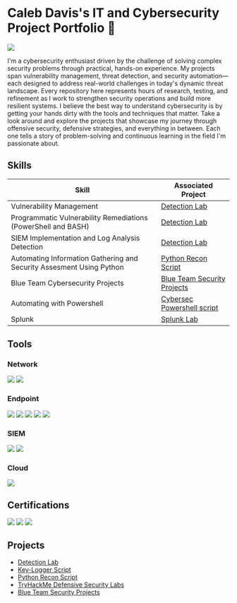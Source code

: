 # Caleb Davis's IT and Cybersecurity Project Portfolio 🔐
<a href="https://www.linkedin.com/in/calebmdavis"><img src="https://img.shields.io/badge/-LinkedIn-0072b1?&style=for-the-badge&logo=linkedin&logoColor=white" /></a>

I'm a cybersecurity enthusiast driven by the challenge of solving complex security problems through practical, hands-on experience. My projects span vulnerability management, threat detection, and security automation—each designed to address real-world challenges in today's dynamic threat landscape.
Every repository here represents hours of research, testing, and refinement as I work to strengthen security operations and build more resilient systems. I believe the best way to understand cybersecurity is by getting your hands dirty with the tools and techniques that matter.
Take a look around and explore the projects that showcase my journey through offensive security, defensive strategies, and everything in between. Each one tells a story of problem-solving and continuous learning in the field I'm passionate about.

## Skills

| Skill                                           | Associated Project           |
|-------------------------------------------------|------------------------------|
| Vulnerability Management                        | <a href="https://github.com/Cmdavis14/Detection-Lab/tree/main">Detection Lab</a>
| Programmatic Vulnerability Remediations (PowerShell and BASH) | <a href="https://github.com/Cmdavis14/Detection-Lab/tree/main">Detection Lab</a>
| SIEM Implementation and Log Analysis	Detection | <a href="https://github.com/Cmdavis14/Detection-Lab/tree/main">Detection Lab</a>
| Automating Information Gathering and Security Assesment Using Python            |  <a href="https://github.com/Cmdavis14/Python-Recon-Script/tree/main">Python Recon Script</a>
| Blue Team Cybersecurity Projects                | <a href="https://github.com/Cmdavis14/BLUETEAM_PROJECTS/blob/main/README.md">Blue Team Security Projects</a>
| Automating with Powershell                      | <a href="https://github.com/Cmdavis14/InfoSec_PowerShell_Scripts/blob/main/README.md">Cybersec Powershell script</a>
| Splunk                                          | <a href="https://github.com/Cmdavis14/BLUETEAM_PROJECTS/tree/main/Splunk_Labs">Splunk Lab</a> 
## Tools

### Network
<div>
    <img src="https://img.shields.io/badge/-Packet%20Tracer-007ACC?&style=for-the-badge&logo=Cisco&logoColor=white" />
    <img src="https://img.shields.io/badge/-Wireshark-1679A7?&style=for-the-badge&logo=Wireshark&logoColor=white" />
</div>

### Endpoint
<div>
    <img src="https://img.shields.io/badge/-CrowdStrike-00A3E0?&style=for-the-badge&logo=CrowdStrike&logoColor=white" />
    <img src="https://img.shields.io/badge/-Tenable-00C176?&style=for-the-badge&logo=tenable&logoColor=white" />
    <img src="https://img.shields.io/badge/-Cortex-FF5C00?&style=for-the-badge&logo=Palo%20Alto%20Networks&logoColor=white" />
    <img src="https://img.shields.io/badge/-AlienVault-FF5B00?&style=for-the-badge&logo=AlienVault&logoColor=white" />
    <img src="https://img.shields.io/badge/-Carbon%20Black-008C9E?&style=for-the-badge&logo=VMware&logoColor=white" />
</div>

### SIEM
<div>
    <img src="https://img.shields.io/badge/-Elastic-005571?&style=for-the-badge&logo=Elastic&logoColor=white" />
    <img src="https://img.shields.io/badge/-Splunk-FF7300?&style=for-the-badge&logo=Splunk&logoColor=white" />
</div>

### Cloud
<div>
    <img src="https://img.shields.io/badge/-AWS%20Cloud-FF9900?&style=for-the-badge&logo=Amazon%20AWS&logoColor=white" />
</div>

## Certifications
<div>
    <img src="https://img.shields.io/badge/-Security%2B%20701-FF0000?&style=for-the-badge&logo=CompTIA&logoColor=white" />
    <img src="https://img.shields.io/badge/-CySA%2B%20CS0--003-FF0000?&style=for-the-badge&logo=CompTIA&logoColor=white" />
    <img src="https://img.shields.io/badge/-Blue%20Team%20Level%201%20Cert-1A5D99?&style=for-the-badge&logo=Security&logoColor=white" />
<div>


    
## Projects
- <a href="https://github.com/Cmdavis14/Detection-Lab/tree/main">Detection Lab</a>
- <a href="https://github.com/Cmdavis14/Key-Logger">Key-Logger Script</a>
- <a href="https://github.com/Cmdavis14/Python-Recon-Script/tree/main">Python Recon Script</a>
- <a href="https://github.com/Cmdavis14/TryHackMe-Projects">TryHackMe Defensive Security Labs</a>
- <a href="https://github.com/Cmdavis14/BLUETEAM_PROJECTS/blob/main/README.md">Blue Team Security Projects</a>
